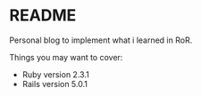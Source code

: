 # README

Personal blog to implement what i learned in RoR.

Things you may want to cover:

* Ruby version 2.3.1
* Rails version  5.0.1

